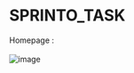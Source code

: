 # SPRINTO_TASK <br>
Homepage : <br><br>
![image](https://user-images.githubusercontent.com/99667252/190385036-8b18c51b-8a56-4965-8075-c51fb5cb59b6.png)

